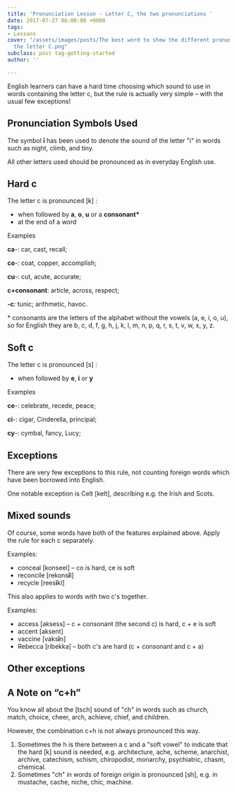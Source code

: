 ```yaml
---
title: 'Pronunciation Lesson - Letter C, the two pronunciations '
date: 2017-07-27 06:00:00 +0000
tags:
- Lessons
cover: "/assets/images/posts/The best word to show the different pronunciations of
  the letter C.png"
subclass: post tag-getting-started
author: ''

---
```

English learners can have a hard time choosing which sound to use in words containing the letter c, but the rule is actually very simple – with the usual few exceptions!

## Pronunciation Symbols Used

The symbol **ī** has been used to denote the sound of the letter "i" in words such as night, climb, and tiny.

All other letters used should be pronounced as in everyday English use.

## Hard c

The letter c is pronounced \[k\] :

* when followed by **a**, **o**, **u** or a __consonant*__
* at the end of a word

Examples

**ca**-: car, cast, recall;

**co**-: coat, copper, accomplish;

**cu**-: cut, acute, accurate;

**c+consonant**: article, across, respect;

**-c**: tunic; arithmetic, havoc.

\* consonants are the letters of the alphabet without the vowels (a, e, i, o, u), so for English they are b, c, d, f, g, h, j, k, l, m, n, p, q, r, s, t, v, w, x, y, z.

## Soft c

The letter c is pronounced \[s\] :

* when followed by **e**, **i** or **y**

Examples

**ce**-: celebrate, recede, peace;

**ci**-: cigar, Cinderella, principal;

**cy**-: cymbal, fancy, Lucy;

## Exceptions

There are very few exceptions to this rule, not counting foreign words which have been borrowed into English.

One notable exception is Celt \[kelt\], describing e.g. the Irish and Scots.

## Mixed sounds

Of course, some words have both of the features explained above. Apply the rule for each c separately.

Examples:

* conceal \[konseel\] – co is hard, ce is soft
* reconcile \[rekons**ī**l\]
* recycle \[rees**ī**kl\]

This also applies to words with two c's together.

Examples:

* access \[aksess\] – c + consonant (the second c) is hard, c + e is soft
* accent \[aksent\]
* vaccine \[vaks**ī**n\]
* Rebecca \[ribekka\] – both c's are hard (c + consonant and c + a)

## Other exceptions

## A Note on “c+h”

You know all about the \[tsch\] sound of "ch" in words such as church, match, choice, cheer, arch, achieve, chief, and children.

However, the combination c+h is not always pronounced this way.

1. Sometimes the h is there between a c and a "soft vowel" to indicate that the hard \[k\] sound is needed, e.g. architecture, ache, scheme, anarchist, archive, catechism, schism, chiropodist, monarchy, psychiatric, chasm, chemical.
2. Sometimes "ch" in words of foreign origin is pronounced \[sh\], e.g. in mustache, cache, niche, chic, machine.